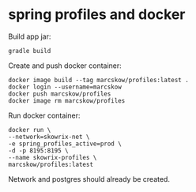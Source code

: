 # spring profiles and docker
Build app jar:
```
gradle build
```

Create and push docker container:
```
docker image build --tag marcskow/profiles:latest .
docker login --username=marcskow
docker push marcskow/profiles
docker image rm marcskow/profiles
```

Run docker container:
```
docker run \
--network=skowrix-net \
-e spring_profiles_active=prod \
-d -p 8195:8195 \
--name skowrix-profiles \
marcskow/profiles:latest
```

Network and postgres should already be created.
